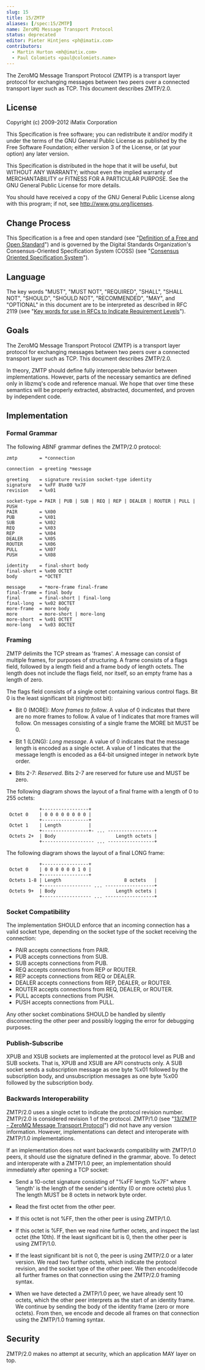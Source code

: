 ```yaml
---
slug: 15
title: 15/ZMTP
aliases: [/spec:15/ZMTP]
name: ZeroMQ Message Transport Protocol
status: deprecated
editor: Pieter Hintjens <ph@imatix.com>
contributors:
  - Martin Hurton <mh@imatix.com>
  - Paul Colomiets <paul@colomiets.name>
---
```


The ZeroMQ Message Transport Protocol (ZMTP) is a transport layer protocol for exchanging messages between two peers over a connected transport layer such as TCP. This document describes ZMTP/2.0.

## License

Copyright (c) 2009-2012 iMatix Corporation

This Specification is free software; you can redistribute it and/or modify it under the terms of the GNU General Public License as published by the Free Software Foundation; either version 3 of the License, or (at your option) any later version.

This Specification is distributed in the hope that it will be useful, but WITHOUT ANY WARRANTY; without even the implied warranty of MERCHANTABILITY or FITNESS FOR A PARTICULAR PURPOSE. See the GNU General Public License for more details.

You should have received a copy of the GNU General Public License along with this program; if not, see <http://www.gnu.org/licenses>.

## Change Process

This Specification is a free and open standard (see "[Definition of a Free and Open Standard](http://www.digistan.org/open-standard:definition)") and is governed by the Digital Standards Organization's Consensus-Oriented Specification System (COSS) (see "[Consensus Oriented Specification System](http://www.digistan.org/spec:1/COSS)").

## Language

The key words "MUST", "MUST NOT", "REQUIRED", "SHALL", "SHALL NOT", "SHOULD", "SHOULD NOT", "RECOMMENDED",  "MAY", and "OPTIONAL" in this document are to be interpreted as described in RFC 2119 (see "[Key words for use in RFCs to Indicate Requirement Levels](http://tools.ietf.org/html/rfc2119)").

## Goals

The ZeroMQ Message Transport Protocol (ZMTP) is a transport layer protocol for exchanging messages between two peers over a connected transport layer such as TCP. This document describes ZMTP/2.0.

In theory, ZMTP should define fully interoperable behavior between implementations. However, parts of the necessary semantics are defined only in libzmq's code and reference manual. We hope that over time these semantics will be properly extracted, abstracted, documented, and proven by independent code.

## Implementation

### Formal Grammar

The following ABNF grammar defines the ZMTP/2.0 protocol:

```
zmtp        = *connection

connection  = greeting *message

greeting    = signature revision socket-type identity
signature   = %xFF 8%x00 %x7F
revision    = %x01

socket-type = PAIR | PUB | SUB | REQ | REP | DEALER | ROUTER | PULL | PUSH
PAIR        = %X00
PUB         = %X01
SUB         = %X02
REQ         = %X03
REP         = %X04
DEALER      = %X05
ROUTER      = %X06
PULL        = %X07
PUSH        = %X08

identity    = final-short body
final-short = %x00 OCTET
body        = *OCTET

message     = *more-frame final-frame
final-frame = final body
final       = final-short | final-long
final-long  = %x02 8OCTET
more-frame  = more body
more        = more-short | more-long
more-short  = %x01 OCTET
more-long   = %x03 8OCTET
```

### Framing

ZMTP delimits the TCP stream as 'frames'. A message can consist of multiple frames, for purposes of structuring. A frame consists of a flags field, followed by a length field and a frame body of length octets. The length does not include the flags field, nor itself, so an empty frame has a length of zero.

The flags field consists of a single octet containing various control flags. Bit 0 is the least significant bit (rightmost bit):

* Bit 0 (MORE): *More frames to follow*. A value of 0 indicates that there are no more frames to follow. A value of 1 indicates that more frames will follow. On messages consisting of a single frame the MORE bit MUST be 0.

* Bit 1 (LONG): *Long message*. A value of 0 indicates that the message length is encoded as a single octet. A value of 1 indicates that the message length is encoded as a 64-bit unsigned integer in network byte order.

* Bits 2-7: *Reserved*. Bits 2-7 are reserved for future use and MUST be zero.

The following diagram shows the layout of a final frame with a length of 0 to 255 octets:

```
            +-----------------+
 Octet 0    | 0 0 0 0 0 0 0 0 |
            +-----------------+
 Octet 1    | Length          |
            +-----------------+- ... -----------------+
 Octets 2+  | Body                      Length octets |
            +------------------- ... -----------------+
```

The following diagram shows the layout of a final LONG frame:

```
            +-----------------+
 Octet 0    | 0 0 0 0 0 0 1 0 |
            +-----------------+
 Octets 1-8 | Length                       8 octets   |
            +------------------ ... ------------------+
 Octets 9+  | Body                      Length octets |
            +------------------ ... ------------------+
```

### Socket Compatibility

The implementation SHOULD enforce that an incoming connection has a valid socket type, depending on the socket type of the socket receiving the connection:

* PAIR accepts connections from PAIR.
* PUB accepts connections from SUB.
* SUB accepts connections from PUB.
* REQ accepts connections from REP or ROUTER.
* REP accepts connections from REQ or DEALER.
* DEALER accepts connections from REP, DEALER, or ROUTER.
* ROUTER accepts connections from REQ, DEALER, or ROUTER.
* PULL accepts connections from PUSH.
* PUSH accepts connections from PULL.

Any other socket combinations SHOULD be handled by silently disconnecting the other peer and possibly logging the error for debugging purposes.

### Publish-Subscribe

XPUB and XSUB sockets are implemented at the protocol level as PUB and SUB sockets. That is, XPUB and XSUB are API constructs only. A SUB socket sends a subscription message as one byte %x01 followed by the subscription body, and unsubscription messages as one byte %x00 followed by the subscription body.

### Backwards Interoperability

ZMTP/2.0 uses a single octet to indicate the protocol revision number. ZMTP/2.0 is considered revision 1 of the protocol. ZMTP/1.0 (see "[13/ZMTP - ZeroMQ Message Transport Protocol](http://rfc.zeromq.org/spec:13)") did not have any version information. However, implementations can detect and interoperate with ZMTP/1.0 implementations.

If an implementation does not want backwards compatibility with ZMTP/1.0 peers, it should use the signature defined in the grammar, above. To detect and interoperate with a ZMTP/1.0 peer, an implementation should immediately after opening a TCP socket:

* Send a 10-octet signature consisting of "%xFF length %x7F" where 'length' is the length of the sender's identity (0 or more octets) plus 1. The length MUST be 8 octets in network byte order.

* Read the first octet from the other peer.

* If this octet is not %FF, then the other peer is using ZMTP/1.0.

* If this octet is %FF, then we read nine further octets, and inspect the last octet (the 10th). If the least significant bit is 0, then the other peer is using ZMTP/1.0.

* If the least significant bit is not 0, the peer is using ZMTP/2.0 or a later version. We read two further octets, which indicate the protocol revision, and the socket type of the other peer. We then encode/decode all further frames on that connection using the ZMTP/2.0 framing syntax.

* When we have detected a ZMTP/1.0 peer, we have already sent 10 octets, which the other peer interprets as the start of an identity frame. We continue by sending the body of the identity frame (zero or more octets). From then, we encode and decode all frames on that connection using the ZMTP/1.0 framing syntax.

## Security

ZMTP/2.0 makes no attempt at security, which an application MAY layer on top.
